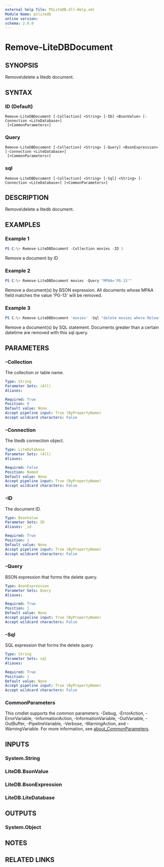 ```yaml
---
external help file: PSLiteDB.dll-Help.xml
Module Name: pslitedb
online version:
schema: 2.0.0
---
```


# Remove-LiteDBDocument

## SYNOPSIS
Remove\delete a litedb document.

## SYNTAX

### ID (Default)
```
Remove-LiteDBDocument [-Collection] <String> [-ID] <BsonValue> [-Connection <LiteDatabase>]
 [<CommonParameters>]
```

### Query
```
Remove-LiteDBDocument [-Collection] <String> [-Query] <BsonExpression> [-Connection <LiteDatabase>]
 [<CommonParameters>]
```

### sql
```
Remove-LiteDBDocument [-Collection] <String> [-Sql] <String> [-Connection <LiteDatabase>] [<CommonParameters>]
```

## DESCRIPTION
Remove\delete a litedb document.

## EXAMPLES

### Example 1
```powershell
PS C:\> Remove-LiteDBDocument -Collection movies -ID 3
```

Remove a document by ID

### Example 2
```powershell
PS C:\> Remove-LiteDBDocument movies -Query "MPAA='PG-13'"
```

Remove a document(s) by BSON expression.
All documents whose MPAA field matches the value 'PG-13' will be removed.

### Example 3
```powershell
PS C:\> Remove-LiteDBDocument 'movies' -Sql "delete movies where ReleaseDate > datetime('12/10/1989')"
```

Remove a document(s) by SQL statement.
Documents greater than a certain datetime are removed with this sql query.


## PARAMETERS

### -Collection
The collection or table name.

```yaml
Type: String
Parameter Sets: (All)
Aliases:

Required: True
Position: 0
Default value: None
Accept pipeline input: True (ByPropertyName)
Accept wildcard characters: False
```

### -Connection
The litedb connection object.

```yaml
Type: LiteDatabase
Parameter Sets: (All)
Aliases:

Required: False
Position: Named
Default value: None
Accept pipeline input: True (ByPropertyName)
Accept wildcard characters: False
```

### -ID
The document ID.

```yaml
Type: BsonValue
Parameter Sets: ID
Aliases: _id

Required: True
Position: 1
Default value: None
Accept pipeline input: True (ByPropertyName)
Accept wildcard characters: False
```

### -Query
BSON expression that forms the delete query.

```yaml
Type: BsonExpression
Parameter Sets: Query
Aliases:

Required: True
Position: 1
Default value: None
Accept pipeline input: True (ByPropertyName)
Accept wildcard characters: False
```

### -Sql
SQL expression that forms the delete query.

```yaml
Type: String
Parameter Sets: sql
Aliases:

Required: True
Position: 1
Default value: None
Accept pipeline input: True (ByPropertyName)
Accept wildcard characters: False
```

### CommonParameters
This cmdlet supports the common parameters: -Debug, -ErrorAction, -ErrorVariable, -InformationAction, -InformationVariable, -OutVariable, -OutBuffer, -PipelineVariable, -Verbose, -WarningAction, and -WarningVariable. For more information, see [about_CommonParameters](http://go.microsoft.com/fwlink/?LinkID=113216).

## INPUTS

### System.String

### LiteDB.BsonValue

### LiteDB.BsonExpression

### LiteDB.LiteDatabase

## OUTPUTS

### System.Object
## NOTES

## RELATED LINKS
